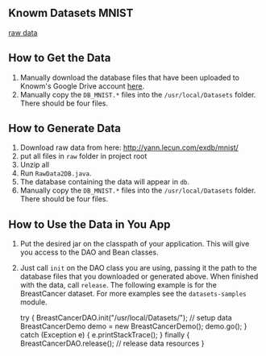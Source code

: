 ## Knowm Datasets MNIST

[raw data](http://yann.lecun.com/exdb/mnist/) 

## How to Get the Data

1. Manually download the database files that have been uploaded to Knowm's Google Drive account [here](https://drive.google.com/folderview?id=0ByP7_A9vXm17VXhuZzBrcnNubEE&usp=sharing#list).
1. Manually copy the `DB_MNIST.*` files into the `/usr/local/Datasets` folder. There should be four files. 

## How to Generate Data

1. Download raw data from here: http://yann.lecun.com/exdb/mnist/
1. put all files in `raw` folder in project root
1. Unzip all
1. Run `RawData2DB.java`. 
1. The database containing the data will appear in `db`.
1. Manually copy the `DB_MNIST.*` files into the `/usr/local/Datasets` folder. There should be four files.

## How to Use the Data in You App

1. Put the desired jar on the classpath of your application. This will give you access to the DAO and Bean classes.
1. Just call `init` on the DAO class you are using, passing it the path to the database files that you downloaded or generated above. When finished with the data, call `release`. The following example is for the BreastCancer dataset. For more examples see the `datasets-samples` module. 


    try {
      BreastCancerDAO.init("/usr/local/Datasets/"); // setup data
      BreastCancerDemo demo = new BreastCancerDemo();
      demo.go();
    } catch (Exception e) {
      e.printStackTrace();
    } finally {
      BreastCancerDAO.release(); // release data resources
    }
